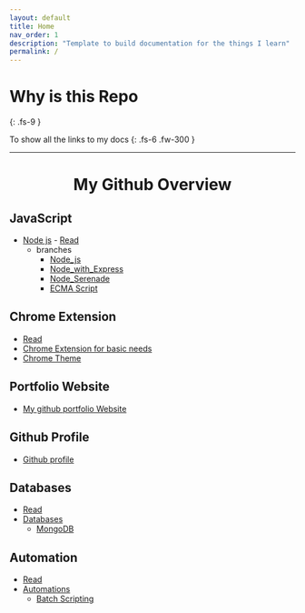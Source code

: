 ```yaml
---
layout: default
title: Home
nav_order: 1
description: "Template to build documentation for the things I learn"
permalink: /
---
```


# Why is this Repo
{: .fs-9 }

To show all the links to my docs
{: .fs-6 .fw-300 }

---

<h1 align="center">My Github Overview</h1>

## JavaScript

 + [Node js](https://github.com/chanukyapl/NodeLearning) - [Read](https://chanukyapl.github.io/NodeLearning)
    - branches
        + [Node_js](https://github.com/chanukyapl/NodeLearning/tree/Node_js)
        + [Node_with_Express](https://github.com/chanukyapl/NodeLearning/tree/Node_with_Express)
        + [Node_Serenade](https://github.com/chanukyapl/NodeLearning/tree/Node_serenade)
        + [ECMA Script](https://github.com/chanukyapl/NodeLearning/tree/ECMAScript)

## Chrome Extension
 + [Read](https://chanukyapl.github.io/Chrome_extension)
 + [Chrome Extension for basic needs](https://github.com/chanukyapl/Chrome_extension/tree/first)
 + [Chrome Theme](https://github.com/chanukyapl/chrome_theme/tree/master)

## Portfolio Website

 + [My github portfolio Website](https://github.com/chanukyapl/chanukyapl.github.io)

## Github Profile
 
 + [Github profile](https://github.com/chanukyapl/chanukyapl)

## Databases

 + [Read](https://chanukyapl.github.io/Databases)
 + [Databases](https://github.com/chanukyapl/Databases)
    - [MongoDB](https://github.com/chanukyapl/Databases/tree/MongoDB)

## Automation

 + [Read](https://chanukyapl.github.io/Automation)
 + [Automations](https://github.com/chanukyapl/Automation)
   - [Batch Scripting](https://github.com/chanukyapl/Automation/tree/Batch)

